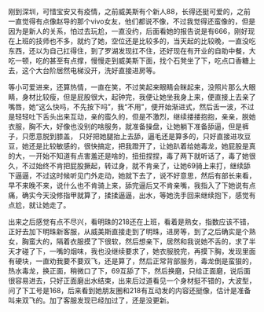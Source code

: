 刚到深圳，可惜宝安又有疫情，之前威美斯有个新人88，长得还挺可爱的，之前一直觉得有点像赵导的那个vivo女友，他们都说不像，不过我觉得还蛮像的，但是因为是新人的关系，怕过去玩尬，一直没约，后面看她的报告说是有666，刚好现在上班的技师也不多，就约了她，空位还是比较多的，当天起的比较晚，一直没吃东西，还以为自己扛得住，到了罗湖发现扛不住，还好现在有开业的自助中餐，大吃一顿，吃的甚至有点撑，慢慢走到威美斯下面，找个石凳坐了下，吃点口香糖上去，这个大台阶居然电梯没开，洗好直接进房等。

等小可爱进来，还算热情，一直在笑，不过笑起来眼睛会眯起来，没照片那么大眼睛，身材比较瘦，但是屁股很大，起钟完，我便让她坐我身上来，便直接上去亲了嘴唇，她“这么快吗，不先按下吗”，我“不用”，便开始渐进式，然后舌一波，不过是轻轻吐下舌头出来互动，亲的蛮久的，但是不激烈，继续搂搂抱抱，亲亲，脱她衣服，胸不大，好像也没别的啥服务，就准备操盘，让她躺下准备舔逼，但是裤子，只愿意脱到膝盖， 只好把她腿抬上去舔，逼毛还是算多的，只好直接进攻豆豆，她还是比较敏感的，很快搞定，把我蹬开了，让她趴着给她毒龙，她屁股是真的大，一开始不知道有点害羞还是啥的，扭扭捏捏，毒了两下就听话了，毒了她很久，不过始终不肯把屁股撅起，转过身，就不肯亲了，让她69骑上来打，继续舔下逼逼，不过这时候听见门外走动，她就下去了，说不好意思，然后有部长来看，早不来晚不来，说什么也不肯骑上来，舔完逼后又不肯亲嘴，我指入了下她说有点痛，确实今天没修指甲就算了，揉揉逼逼，出水，等她洗手回来继续抱下，感觉有点尬，就让她走了。

出来之后感觉有点不尽兴，看明珠的218还在上班，看着是熟女，指数应该不错，正好去加下明珠新客服，从威美斯直接走到了明珠，进房等，到了之后确实是个熟女，胸蛮大的，隔着衣服摸了下很软，然后想亲下，居然和我说她不舌的，求了半天才碰了下，一嘴的烟味，我也没继续要求了，她衣服脱完，再摸下胸，发现里面有硬块，一直劝我要不要双飞，还是算了，然后正常背部服务，毒龙倒是蛮狠的，热水毒龙，换正面，稍微口了下，69互舔了下，然后换磨，只给正面磨，说后面很容易进去，只好正面磨出水结束，出来后过道看见一个身材挺不错的，大波型，问了下工号是168，后来看到她朋友圈和218有互动发的内容还挺像，估计是准备叫来双飞的。加了客服发现已经加过了，还是没更新。

